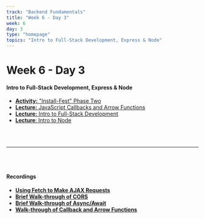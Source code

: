 ```yaml
---
track: "Backend Fundamentals"
title: "Week 6 - Day 3"
week: 6
day: 3
type: "homepage"
topics: "Intro to Full-Stack Development, Express & Node"
---
```


# Week 6 - Day 3

#### Intro to Full-Stack Development, Express & Node
- [**Activity:** "Install-Fest" Phase Two](/backend-fundamentals/week-6/day-3/lecture-materials/install-fest-phase-two/)
- [**Lecture:** JavaScript Callbacks and Arrow Functions](/backend-fundamentals/week-6/day-3/lecture-materials/javascript-callbacks-and-arrow-functions/) 
- [**Lecture:** Intro to Full-Stack Development](/backend-fundamentals/week-6/day-3/lecture-materials/intro-to-full-stack-development/)
- [**Lecture**: Intro to Node](/backend-fundamentals/week-6/day-3/lecture-materials/intro-to-node/)

<br>
<br>
<hr>
<br>
<br>

#### Recordings

- [**Using Fetch to Make AJAX Requests**](https://generalassembly.zoom.us/rec/share/16v82jPBYnqsHHzrWW45Cna77H1ZO3acg96ijqM-BiQVDPRCMen5NhedilPcBpBQ.5TnVnIjjuR3EAAJp?startTime=1603549988000)
- [**Brief Walk-through of CORS**](https://generalassembly.zoom.us/rec/share/16v82jPBYnqsHHzrWW45Cna77H1ZO3acg96ijqM-BiQVDPRCMen5NhedilPcBpBQ.5TnVnIjjuR3EAAJp?startTime=1603551222000)
- [**Brief Walk-through of Async/Await**](https://generalassembly.zoom.us/rec/share/16v82jPBYnqsHHzrWW45Cna77H1ZO3acg96ijqM-BiQVDPRCMen5NhedilPcBpBQ.5TnVnIjjuR3EAAJp?startTime=1603553808000)
- [**Walk-through of Callback and Arrow Functions**](https://generalassembly.zoom.us/rec/share/16v82jPBYnqsHHzrWW45Cna77H1ZO3acg96ijqM-BiQVDPRCMen5NhedilPcBpBQ.5TnVnIjjuR3EAAJp?startTime=1603555364000)

